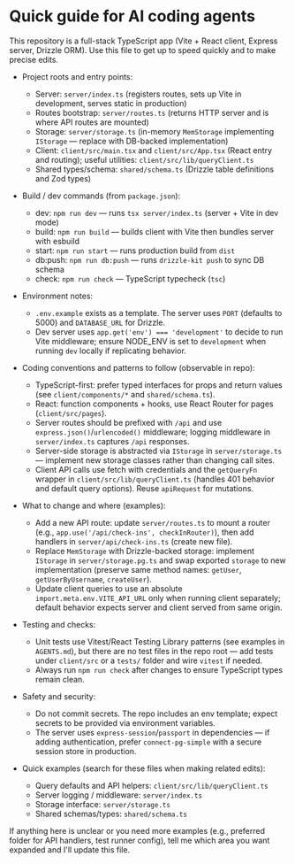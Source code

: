 <!-- Copilot instructions for AI coding agents working on Rbuddy-V1 -->
# Quick guide for AI coding agents

This repository is a full-stack TypeScript app (Vite + React client, Express server, Drizzle ORM). Use this file to get up to speed quickly and to make precise edits.

- Project roots and entry points:
  - Server: `server/index.ts` (registers routes, sets up Vite in development, serves static in production)
  - Routes bootstrap: `server/routes.ts` (returns HTTP server and is where API routes are mounted)
  - Storage: `server/storage.ts` (in-memory `MemStorage` implementing `IStorage` — replace with DB-backed implementation)
  - Client: `client/src/main.tsx` and `client/src/App.tsx` (React entry and routing); useful utilities: `client/src/lib/queryClient.ts`
  - Shared types/schema: `shared/schema.ts` (Drizzle table definitions and Zod types)

- Build / dev commands (from `package.json`):
  - dev: `npm run dev` — runs `tsx server/index.ts` (server + Vite in dev mode)
  - build: `npm run build` — builds client with Vite then bundles server with esbuild
  - start: `npm run start` — runs production build from `dist`
  - db:push: `npm run db:push` — runs `drizzle-kit push` to sync DB schema
  - check: `npm run check` — TypeScript typecheck (`tsc`)

- Environment notes:
  - `.env.example` exists as a template. The server uses `PORT` (defaults to 5000) and `DATABASE_URL` for Drizzle.
  - Dev server uses `app.get('env') === 'development'` to decide to run Vite middleware; ensure NODE_ENV is set to `development` when running `dev` locally if replicating behavior.

- Coding conventions and patterns to follow (observable in repo):
  - TypeScript-first: prefer typed interfaces for props and return values (see `client/components/*` and `shared/schema.ts`).
  - React: function components + hooks, use React Router for pages (`client/src/pages`).
  - Server routes should be prefixed with `/api` and use `express.json()`/`urlencoded()` middleware; logging middleware in `server/index.ts` captures `/api` responses.
  - Server-side storage is abstracted via `IStorage` in `server/storage.ts` — implement new storage classes rather than changing call sites.
  - Client API calls use fetch with credentials and the `getQueryFn` wrapper in `client/src/lib/queryClient.ts` (handles 401 behavior and default query options). Reuse `apiRequest` for mutations.

- What to change and where (examples):
  - Add a new API route: update `server/routes.ts` to mount a router (e.g., `app.use('/api/check-ins', checkInRouter)`), then add handlers in `server/api/check-ins.ts` (create new file).
  - Replace `MemStorage` with Drizzle-backed storage: implement `IStorage` in `server/storage.pg.ts` and swap exported `storage` to new implementation (preserve same method names: `getUser`, `getUserByUsername`, `createUser`).
  - Update client queries to use an absolute `import.meta.env.VITE_API_URL` only when running client separately; default behavior expects server and client served from same origin.

- Testing and checks:
  - Unit tests use Vitest/React Testing Library patterns (see examples in `AGENTS.md`), but there are no test files in the repo root — add tests under `client/src` or a `tests/` folder and wire `vitest` if needed.
  - Always run `npm run check` after changes to ensure TypeScript types remain clean.

- Safety and security:
  - Do not commit secrets. The repo includes an env template; expect secrets to be provided via environment variables.
  - The server uses `express-session`/`passport` in dependencies — if adding authentication, prefer `connect-pg-simple` with a secure session store in production.

- Quick examples (search for these files when making related edits):
  - Query defaults and API helpers: `client/src/lib/queryClient.ts`
  - Server logging / middleware: `server/index.ts`
  - Storage interface: `server/storage.ts`
  - Shared schemas/types: `shared/schema.ts`

If anything here is unclear or you need more examples (e.g., preferred folder for API handlers, test runner config), tell me which area you want expanded and I'll update this file.
